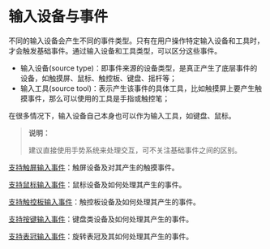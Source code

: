 # 输入设备与事件
<!--Kit: ArkUI-->
<!--Subsystem: ArkUI-->
<!--Owner: @jiangtao92-->
<!--Designer: @piggyguy-->
<!--Tester: @songyanhong-->
<!--Adviser: @HelloCrease-->

不同的输入设备会产生不同的事件类型。只有在用户操作特定输入设备和工具时，才会触发基础事件。通过输入设备和工具类型，可以区分这些事件。

- 输入设备(source type)：即事件来源的设备类型，是真正产生了底层事件的设备，如触摸屏、鼠标、触控板、键盘、摇杆等；
- 输入工具(source tool)：表示产生该事件的具体工具，比如触摸屏上要产生触摸事件，那么可以使用的工具是手指或触控笔；
 
在很多情况下，输入设备自己本身也可以作为输入工具，如键盘、鼠标。

>  **说明：** 
>
> 建议直接使用手势系统来处理交互，可不关注基础事件之间的区别。


[支持触屏输入事件](./arkts-interaction-development-guide-touch-screen.md)：触屏设备及对其产生的触摸事件。

[支持鼠标输入事件](./arkts-interaction-development-guide-mouse.md)：鼠标设备及如何处理其产生的事件。

[支持触控板输入事件](./arkts-interaction-development-guide-touchpad.md)：触控板设备及如何处理其产生的事件。

[支持按键输入事件](./arkts-interaction-development-guide-keyboard.md)：键盘类设备及如何处理其产生的事件。

[支持表冠输入事件](./arkts-common-events-crown-event.md)：旋转表冠及其如何处理其产生的事件。
